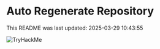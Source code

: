 # Auto Regenerate Repository

This README was last updated: 2025-03-29 10:43:55

 ![TryHackMe](https://tryhackme.com/badge/533634)